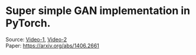 # Super simple GAN implementation in PyTorch.
Source: [Video-1](https://www.youtube.com/watch?v=ApgSpA-deBY&list=PLdxQ7SoCLQAMGgQAIAcyRevM8VvygTpCu&index=6), [Video-2](https://www.youtube.com/watch?v=QpR4QEv5Urk)\
Paper: https://arxiv.org/abs/1406.2661
